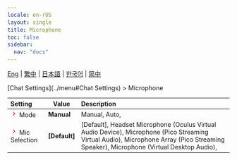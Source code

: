 ```yaml
---
locale: en-rUS
layout: single
title: Microphone
toc: false
sidebar:
  nav: "docs"
---
```

[Eng](/dancexr/menu/2025.4/chat/microphone) | [繁中](/tw/dancexr/menu/2025.4/chat/microphone) | [日本語](/jp/dancexr/menu/2025.4/chat/microphone) | [한국어](/kr/dancexr/menu/2025.4/chat/microphone) | [简中](/zh/dancexr/menu/2025.4/chat/microphone)

[Chat Settings](../menu#Chat Settings) > Microphone



| Setting | Value | Description |
| :--- | --- | :--- |
| <img src="/images/icon/ic_chevron.png" alt="chevron icon"/> Mode</nobr>| **Manual** | Manual, Auto,  |
| <img src="/images/icon/ic_chevron.png" alt="chevron icon"/> Mic Selection</nobr>| **[Default]** | [Default], Headset Microphone (Oculus Virtual Audio Device), Microphone (Pico Streaming Virtual Audio), Microphone Array (Pico Streaming Speaker), Microphone (Virtual Desktop Audio),  |
